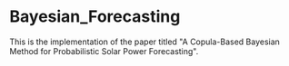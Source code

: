 # Bayesian_Forecasting
This is the implementation of the paper titled "A Copula-Based Bayesian Method for Probabilistic Solar Power Forecasting".

